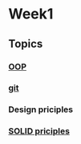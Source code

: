 # Week1
## Topics 
### [OOP](https://www.javatpoint.com/java-oops-concepts)
### [git](https://git-scm.com/docs/gittutorial)
### Design priciples
### [SOLID priciples](https://github.com/eagledev-am/solid-principles)
